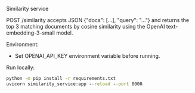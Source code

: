 Similarity service

POST /similarity accepts JSON {"docs": [...], "query": "..."} and returns the top 3 matching documents by cosine similarity using the OpenAI text-embedding-3-small model.

Environment:
- Set OPENAI_API_KEY environment variable before running.

Run locally:

```cmd
python -m pip install -r requirements.txt
uvicorn similarity_service:app --reload --port 8000
```
